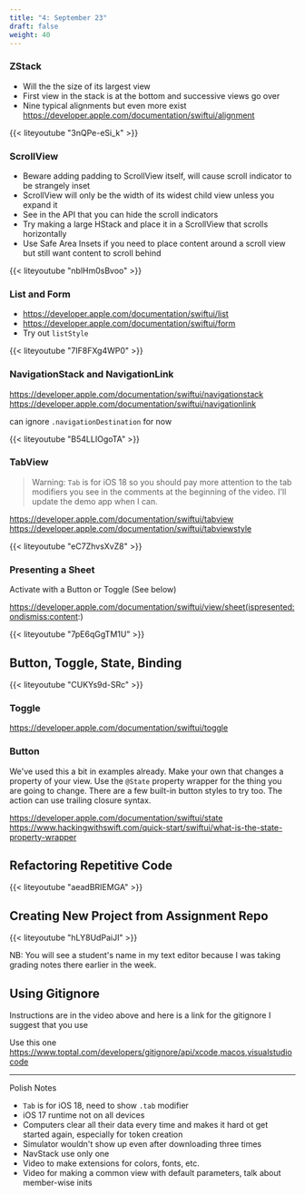 ```yaml
---
title: "4: September 23"
draft: false
weight: 40
---
```


### ZStack

* Will the the size of its largest view
* First view in the stack is at the bottom and successive views go over
* Nine typical alignments but even more exist https://developer.apple.com/documentation/swiftui/alignment

{{< liteyoutube "3nQPe-eSi_k" >}}

### ScrollView

* Beware adding padding to ScrollView itself, will cause scroll indicator to be strangely inset
* ScrollView will only be the width of its widest child view unless you expand it
* See in the API that you can hide the scroll indicators
* Try making a large HStack and place it in a ScrollView that scrolls horizontally
* Use Safe Area Insets if you need to place content around a scroll view but still want content to scroll behind

{{< liteyoutube "nblHm0sBvoo" >}}

### List and Form

* https://developer.apple.com/documentation/swiftui/list
* https://developer.apple.com/documentation/swiftui/form
* Try out `listStyle`

{{< liteyoutube "7IF8FXg4WP0" >}}

### NavigationStack and NavigationLink

https://developer.apple.com/documentation/swiftui/navigationstack
https://developer.apple.com/documentation/swiftui/navigationlink

can ignore `.navigationDestination` for now

{{< liteyoutube "B54LLIOgoTA" >}}

### TabView

> Warning: `Tab` is for iOS 18 so you should pay more attention to the tab modifiers you see in the comments at the beginning of the video. I'll update the demo app when I can.

https://developer.apple.com/documentation/swiftui/tabview
https://developer.apple.com/documentation/swiftui/tabviewstyle

{{< liteyoutube "eC7ZhvsXvZ8" >}}

### Presenting a Sheet

Activate with a Button or Toggle (See below)

https://developer.apple.com/documentation/swiftui/view/sheet(ispresented:ondismiss:content:)

{{< liteyoutube "7pE6qGgTM1U" >}}

## Button, Toggle, State, Binding

{{< liteyoutube "CUKYs9d-SRc" >}}

### Toggle

https://developer.apple.com/documentation/swiftui/toggle

### Button

We've used this a bit in examples already. Make your own that changes a property of your view. Use the `@State` property wrapper for the thing you are going to change. There are a few built-in button styles to try too. The action can use trailing closure syntax.

https://developer.apple.com/documentation/swiftui/state
https://www.hackingwithswift.com/quick-start/swiftui/what-is-the-state-property-wrapper

## Refactoring Repetitive Code

{{< liteyoutube "aeadBRIEMGA" >}}

## Creating New Project from Assignment Repo

{{< liteyoutube "hLY8UdPaiJI" >}}

NB: You will see a student's name in my text editor because I was taking grading notes there earlier in the week.

## Using Gitignore

Instructions are in the video above and here is a link for the gitignore I suggest that you use

Use this one https://www.toptal.com/developers/gitignore/api/xcode,macos,visualstudiocode
 
---

Polish Notes

* `Tab` is for iOS 18, need to show `.tab` modifier
* iOS 17 runtime not on all devices
* Computers clear all their data every time and makes it hard ot get started again, especially for token creation
* Simulator wouldn't show up even after downloading three times
* NavStack use only one 
* Video to make extensions for colors, fonts, etc.
* Video for making a common view with default parameters, talk about member-wise inits